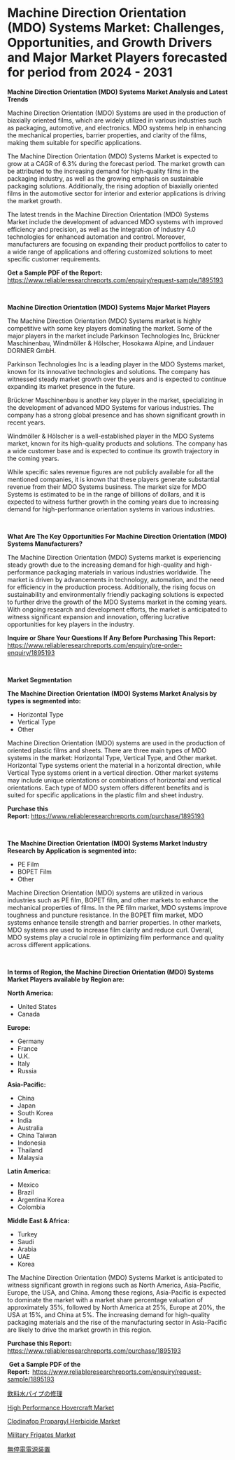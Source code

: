 <p><h1>Machine Direction Orientation (MDO) Systems Market: Challenges, Opportunities, and Growth Drivers and Major Market Players forecasted for period from 2024 - 2031</h1></p><p><strong>Machine Direction Orientation (MDO) Systems Market Analysis and Latest Trends</strong></p>
<p><p>Machine Direction Orientation (MDO) Systems are used in the production of biaxially oriented films, which are widely utilized in various industries such as packaging, automotive, and electronics. MDO systems help in enhancing the mechanical properties, barrier properties, and clarity of the films, making them suitable for specific applications. </p><p>The Machine Direction Orientation (MDO) Systems Market is expected to grow at a CAGR of 6.3% during the forecast period. The market growth can be attributed to the increasing demand for high-quality films in the packaging industry, as well as the growing emphasis on sustainable packaging solutions. Additionally, the rising adoption of biaxially oriented films in the automotive sector for interior and exterior applications is driving the market growth.</p><p>The latest trends in the Machine Direction Orientation (MDO) Systems Market include the development of advanced MDO systems with improved efficiency and precision, as well as the integration of Industry 4.0 technologies for enhanced automation and control. Moreover, manufacturers are focusing on expanding their product portfolios to cater to a wide range of applications and offering customized solutions to meet specific customer requirements.</p></p>
<p><strong>Get a Sample PDF of the Report:&nbsp;</strong> <a href="https://www.reliableresearchreports.com/enquiry/request-sample/1895193">https://www.reliableresearchreports.com/enquiry/request-sample/1895193</a></p>
<p>&nbsp;</p>
<p><strong>Machine Direction Orientation (MDO) Systems Major Market Players</strong></p>
<p><p>The Machine Direction Orientation (MDO) Systems market is highly competitive with some key players dominating the market. Some of the major players in the market include Parkinson Technologies Inc, Brückner Maschinenbau, Windmöller & Hölscher, Hosokawa Alpine, and Lindauer DORNIER GmbH.</p><p>Parkinson Technologies Inc is a leading player in the MDO Systems market, known for its innovative technologies and solutions. The company has witnessed steady market growth over the years and is expected to continue expanding its market presence in the future.</p><p>Brückner Maschinenbau is another key player in the market, specializing in the development of advanced MDO Systems for various industries. The company has a strong global presence and has shown significant growth in recent years.</p><p>Windmöller & Hölscher is a well-established player in the MDO Systems market, known for its high-quality products and solutions. The company has a wide customer base and is expected to continue its growth trajectory in the coming years.</p><p>While specific sales revenue figures are not publicly available for all the mentioned companies, it is known that these players generate substantial revenue from their MDO Systems business. The market size for MDO Systems is estimated to be in the range of billions of dollars, and it is expected to witness further growth in the coming years due to increasing demand for high-performance orientation systems in various industries.</p></p>
<p>&nbsp;</p>
<p><strong>What Are The Key Opportunities For Machine Direction Orientation (MDO) Systems Manufacturers?</strong></p>
<p><p>The Machine Direction Orientation (MDO) Systems market is experiencing steady growth due to the increasing demand for high-quality and high-performance packaging materials in various industries worldwide. The market is driven by advancements in technology, automation, and the need for efficiency in the production process. Additionally, the rising focus on sustainability and environmentally friendly packaging solutions is expected to further drive the growth of the MDO Systems market in the coming years. With ongoing research and development efforts, the market is anticipated to witness significant expansion and innovation, offering lucrative opportunities for key players in the industry.</p></p>
<p><strong>Inquire or Share Your Questions If Any Before Purchasing This Report:</strong> <a href="https://www.reliableresearchreports.com/enquiry/pre-order-enquiry/1895193">https://www.reliableresearchreports.com/enquiry/pre-order-enquiry/1895193</a></p>
<p>&nbsp;</p>
<p><strong>Market Segmentation</strong></p>
<p><strong>The Machine Direction Orientation (MDO) Systems Market Analysis by types is segmented into:</strong></p>
<p><ul><li>Horizontal Type</li><li>Vertical Type</li><li>Other</li></ul></p>
<p><p>Machine Direction Orientation (MDO) systems are used in the production of oriented plastic films and sheets. There are three main types of MDO systems in the market: Horizontal Type, Vertical Type, and Other market. Horizontal Type systems orient the material in a horizontal direction, while Vertical Type systems orient in a vertical direction. Other market systems may include unique orientations or combinations of horizontal and vertical orientations. Each type of MDO system offers different benefits and is suited for specific applications in the plastic film and sheet industry.</p></p>
<p><strong>Purchase this Report:&nbsp;</strong><a href="https://www.reliableresearchreports.com/purchase/1895193">https://www.reliableresearchreports.com/purchase/1895193</a></p>
<p>&nbsp;</p>
<p><strong>The Machine Direction Orientation (MDO) Systems Market Industry Research by Application is segmented into:</strong></p>
<p><ul><li>PE Film</li><li>BOPET Film</li><li>Other</li></ul></p>
<p><p>Machine Direction Orientation (MDO) systems are utilized in various industries such as PE film, BOPET film, and other markets to enhance the mechanical properties of films. In the PE film market, MDO systems improve toughness and puncture resistance. In the BOPET film market, MDO systems enhance tensile strength and barrier properties. In other markets, MDO systems are used to increase film clarity and reduce curl. Overall, MDO systems play a crucial role in optimizing film performance and quality across different applications.</p></p>
<p>&nbsp;</p>
<p><strong>In terms of Region, the Machine Direction Orientation (MDO) Systems Market Players available by Region are:</strong></p>
<p>
    <p> <strong> North America: </strong>
        <ul>
            <li>United States</li>
            <li>Canada</li>
        </ul>
        </p> 
    <p> <strong> Europe: </strong>
        <ul>
            <li>Germany</li>
            <li>France</li>
            <li>U.K.</li>
            <li>Italy</li>
            <li>Russia</li>
        </ul>
        </p> 
    <p> <strong> Asia-Pacific: </strong>
        <ul>
            <li>China</li>
            <li>Japan</li>
            <li>South Korea</li>
            <li>India</li>
            <li>Australia</li>
            <li>China Taiwan</li>
            <li>Indonesia</li>
            <li>Thailand</li>
            <li>Malaysia</li>
        </ul>
        </p> 
    <p> <strong> Latin America: </strong>
        <ul>
            <li>Mexico</li>
            <li>Brazil</li>
            <li>Argentina Korea</li>
            <li>Colombia</li>
        </ul>
        </p> 
    <p> <strong> Middle East & Africa: </strong>
        <ul>
            <li>Turkey</li>
            <li>Saudi</li>
            <li>Arabia</li>
            <li>UAE</li>
            <li>Korea</li>
        </ul>
    </p>
    </p>
<p><p>The Machine Direction Orientation (MDO) Systems Market is anticipated to witness significant growth in regions such as North America, Asia-Pacific, Europe, the USA, and China. Among these regions, Asia-Pacific is expected to dominate the market with a market share percentage valuation of approximately 35%, followed by North America at 25%, Europe at 20%, the USA at 15%, and China at 5%. The increasing demand for high-quality packaging materials and the rise of the manufacturing sector in Asia-Pacific are likely to drive the market growth in this region.</p></p>
<p><strong>Purchase this Report: </strong><a href="https://www.reliableresearchreports.com/purchase/1895193">https://www.reliableresearchreports.com/purchase/1895193</a></p>
<p>&nbsp;<strong>Get a Sample PDF of the Report:&nbsp;&nbsp;</strong><a href="https://www.reliableresearchreports.com/enquiry/request-sample/1895193">https://www.reliableresearchreports.com/enquiry/request-sample/1895193</a></p>
<p><strong></strong></p>
<p><p><a href="https://medium.com/@aminavandervort2023/%E9%A3%B2%E6%96%99%E6%B0%B4%E3%83%91%E3%82%A4%E3%83%97%E4%BF%AE%E7%90%86%E3%81%AE%E5%B8%82%E5%A0%B4%E3%82%B7%E3%82%A7%E3%82%A2%E3%81%AE%E9%80%B2%E5%8C%96%E3%81%A8%E5%B8%82%E5%A0%B4%E6%88%90%E9%95%B7%E3%83%88%E3%83%AC%E3%83%B3%E3%83%892024%E5%B9%B4%E3%81%8B%E3%82%892031%E5%B9%B4%E3%81%BE%E3%81%A7-b0cd6d16a856">飲料水パイプの修理</a></p><p><a href="https://woozy-pyroraptor-a1f.notion.site/High-Performance-Hovercraft-Market-Size-Evaluating-its-Market-Trends-Growth-and-Projections-2024--92fdfd3cd1294e49a627e751363ba198">High Performance Hovercraft Market</a></p><p><a href="https://view.publitas.com/reportprime-1/clodinafop-propargyl-herbicide-market-size-share-trends-analysis-report-by-application-regional-outlook-competitive-strategies-and-segment-forecasts-2024-2031/">Clodinafop Propargyl Herbicide Market</a></p><p><a href="https://bubble-tree-ea4.notion.site/Military-Frigates-Market-Size-Furnishes-Valuable-Information-Encompassing-Market-Share-Market-Trend-3a413cf2f3684f1d9bb4a12916102adc">Military Frigates Market</a></p><p><a href="https://medium.com/@aminavandervort2023/ups%E5%B8%82%E5%A0%B4%E3%81%AE%E8%A6%8B%E9%80%9A%E3%81%97-%E5%B8%82%E5%A0%B4%E5%8B%95%E5%90%91-%E6%88%90%E9%95%B7-2024%E5%B9%B4%E3%81%8B%E3%82%892031%E5%B9%B4%E3%81%BE%E3%81%A7%E3%81%AE%E4%BA%88%E6%B8%AC-c076eafb9139">無停電電源装置</a></p></p>
